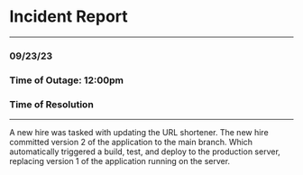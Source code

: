 # Incident Report
----------------------------------------
### 09/23/23
### Time of Outage: 12:00pm 
### Time of Resolution

-----------------------------------------

A new hire was tasked with updating the URL shortener. The new hire committed version 2 of the application to the main branch. Which automatically triggered a build, test, and deploy to the production server, replacing version 1 of the application running on the server.
